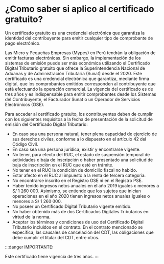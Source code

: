 # ¿Como saber si aplico al certificado gratuito?

Un certificado gratuito es una credencial electrónica que garantiza la identidad del contribuyente para emitir cualquier tipo de comprobante de pago electrónico.

Las Micro y Pequeñas Empresas (Mypes) en Perú tendrán la obligación de emitir facturas electrónicas. Sin embargo, la implementación de los sistemas de emisión puede ser más económica utilizando el Certificado Digital Tributario gratuito que ofrece la Superintendencia Nacional de Aduanas y de Administración Tributaria (Sunat) desde el 2020. Este certificado es una credencial electrónica que garantiza, mediante firma digital, que los comprobantes emitidos corresponden al contribuyente que está efectuando la operación comercial. La vigencia del certificado es de tres años y es indispensable para emitir comprobantes desde los Sistemas del Contribuyente, el Facturador Sunat o un Operador de Servicios Electrónicos (OSE).

Para acceder al certificado gratuito, los contribuyentes deben de cumplir con los siguientes requisitos a la fecha de presentación de la solicitud de emisión del Certificado Digital Tributario:

- En caso sea una persona natural, tener plena capacidad de ejercicio de sus derechos civiles, conforme a lo dispuesto en el artículo 42 del Código Civil.
- En caso sea una persona jurídica, existir y encontrarse vigente.
- No tener, para efecto del RUC, el estado de suspensión temporal de actividades o baja de inscripción o haber presentado una solicitud de baja de inscripción en el RUC que esté en trámite.
- No tener en el RUC la condición de domicilio fiscal no habido.
- Estar afecto en el RUC al impuesto a la renta de tercera categoría.
- No encontrarse inscrito en el Registro OSE ni en el Registro PSE.
- Haber tenido ingresos netos anuales en el año 2019 iguales o menores a S/ 1 260 000. Asimismo, se entiende que los sujetos que inician operaciones en el año 2020 tienen ingresos netos anuales iguales o menores a S/ 1 260 000.
- No poseer un Certificado Digital Tributario vigente emitido.
- No haber obtenido más de dos Certificados Digitales Tributarios en virtud de la norma.
- Aceptar los términos y condiciones de uso del Certificado Digital Tributario incluidos en el contrato. En el contrato mencionado se especifica, las causales de cancelación del CDT, las obligaciones que debe cumplir el titular del CDT, entre otros.

:::danger IMPORTANTE:

Este certificado tiene vigencia de tres años.
:::
